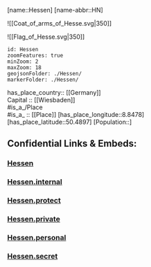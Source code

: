 ﻿---
has_id_wikidata: Q1199
location:
- 50.4897
- 8.8478
type: State
ISO3166_2: DE-HE
SpocWebEntityId: 36017
isDeleted: false
Confidential: public
tags:
- geo/State
icon: Flag_of_Hesse
social_media_followers: 502
page_banner: "http://commons.wikimedia.org/wiki/Special:FilePath/Wiesbaden%20banner%20Bowling-Green%20Panorama%20Nacht.jpg"
German_regional_key: 06
coat_of_arms_image: "http://commons.wikimedia.org/wiki/Special:FilePath/Coat%20of%20arms%20of%20Hesse.svg"
native_label:
- Hessen
official_name: Hessen
U_S_National_Archives_Identifier: 10044796
Commons_category: Hesse
logo_image: "http://commons.wikimedia.org/wiki/Special:FilePath/Hessische%20Landesregierung.svg"
population: 6265809
OmegaWiki_Defined_Meaning: 414556
inception: 1945-09-19
has_time_started: 1945-09-19
subreddit:
- hessen
NUTS_code: DE7
flag_image: "http://commons.wikimedia.org/wiki/Special:FilePath/Flag%20of%20Hesse.svg"
coordinate_location: "Point(9.028472222 50.608027777)"
budget: 48053957900
head_of_government: "[[_Standards/WikiData/WD~Boris Rhein]]"
named_after: '[[_Standards/WikiData/WD~Chatti]]'
highest_point: '[[_Standards/WikiData/WD~Wasserkuppe]]'
said_to_be_the_same_as: "[[_Standards/WikiData/WD~Greater Hesse]]"
coat_of_arms: "[[_Standards/WikiData/WD~coat of arms of Hesse]]"
legislative_body:
- "[[_Standards/WikiData/WD~Landtag of Hesse]]"
described_by_source:
- "[[_Standards/WikiData/WD~Encyclopædia Britannica 11th edition]]"
- "[[_Standards/WikiData/WD~Svensk uppslagsbok]]"
- "[[_Standards/WikiData/WD~Topographia Hassiae]]"
- '[[_Standards/WikiData/WD~Q105740947]]'
instance_of:
- "[[_Standards/WikiData/WD~federated state of Germany]]"
archives_at: "[[_Standards/WikiData/WD~Hessisches Hauptstaatsarchiv]]"
office_held_by_head_of_government: "[[_Standards/WikiData/WD~Minister-President of Hesse]]"
highest_judicial_authority: "[[_Standards/WikiData/WD~Constitutional Court of the State of Hesse]]"
flag: "[[_Standards/WikiData/WD~flag of Hesse]]"
history_of_topic: "[[_Standards/WikiData/WD~history of Hesse]]"
topic_s_main_Wikimedia_portal: "[[_Standards/WikiData/WD~Portal:Hesse]]"
maintained_by_WikiProject: '[[_Standards/WikiData/WD~Q59078454]]'
economy_of_topic: "[[_Standards/WikiData/WD~economy of Hesse]]"
geoshape: "http://commons.wikimedia.org/data/main/Data:Hessen.map"
locator_map_image: "http://commons.wikimedia.org/wiki/Special:FilePath/Locator%20map%20Hesse%20in%20Germany.svg"
image: "http://commons.wikimedia.org/wiki/Special:FilePath/Wiesbaden%20Landtag%20Hessen%20im%20Stadtschlo%C3%9F%20Wiesbaden%20am%20Schlo%C3%9Fplatz%20-%20Foto%20Wolfgang%20Pehlemann%20Wiesbaden%20DSCN1417.jpg"
Dewey_Decimal_Classification: 2--4341
ISO_3166_2_code: DE-HE
HASC:
- DE.HE
FIPS_10_4_countries_and_regions_: GM05
Commons_gallery: Hessen
Image_Archive_Herder_Institute: Q1199
BHCL_UUID:
- 9de2273d-0fc9-4042-87d0-ace3c22fd703
Mastodon_address: landesregierung@social.hessen.de
Facebook_username: hessen.de
Instagram_username: regierunghessen
X_username: reghessen
Mastodon_instance_URL: "https://social.hessen.de"
ISNI: 0000000123591171
YouTube_handle: RegierungHessen
official_website: "https://hessen.de/"
impressum_URL: "https://hessen.de/impressum"
contact_page_URL: "https://hessen.de/kontakt"
privacy_policy_URL: "https://hessen.de/datenschutz"
shares_border_with:
- '[[_Standards/WikiData/WD~Bavaria]]'
- '[[_Standards/WikiData/WD~Baden-Württemberg]]'
- "[[_Standards/WikiData/WD~North Rhine-Westphalia]]"
- "[[_Standards/WikiData/WD~Lower Saxony]]"
- '[[_Standards/WikiData/WD~Rhineland-Palatinate]]'
- '[[_Standards/WikiData/WD~Thuringia]]'
twinned_administrative_body:
- '[[_Standards/WikiData/WD~Emilia-Romagna]]'
- '[[_Standards/WikiData/WD~Wisconsin]]'
capital: '[[_Standards/WikiData/WD~Wiesbaden]]'
located_in_time_zone:
- "[[_Standards/WikiData/WD~UTC+01:00]]"
- "[[_Standards/WikiData/WD~UTC+02:00]]"
contains_the_administrative_territorial_entity:
- "[[_Standards/WikiData/WD~Giessen Government Region]]"
- "[[_Standards/WikiData/WD~Kassel Government Region]]"
- "[[_Standards/WikiData/WD~Darmstadt Government Region]]"
located_in_the_administrative_territorial_entity: '[[_Standards/WikiData/WD~Germany]]'
country: '[[_Standards/WikiData/WD~Germany]]'
official_language: '[[_Standards/WikiData/WD~German]]'
area: 21100
elevation_above_sea_level: 264
aliases:
- Hesse
---

[name::Hessen] 
[name-abbr::HN] 

![[Coat_of_arms_of_Hesse.svg|350]] 

![[Flag_of_Hesse.svg|350]] 


```leaflet
id: Hessen
zoomFeatures: true 
minZoom: 2 
maxZoom: 18
geojsonFolder: ./Hessen/
markerFolder: ./Hessen/
```

has_place_country:: [[Germany]]  
Capital :: [[Wiesbaden]]  
#is_a_/Place  
#is_a_ :: [[Place]] 
[has_place_longitude::8.8478] 
[has_place_latitude::50.4897] 
[Population::] 



## Confidential Links & Embeds: 

### [Hessen](/_public/Earth/Continent/Europe/Europe~Central/Germany/Germany~West/Hessen.md) 

### [Hessen.internal](/_internal/Earth/Continent/Europe/Europe~Central/Germany/Germany~West/Hessen.internal.md) 

### [Hessen.protect](/_protect/Earth/Continent/Europe/Europe~Central/Germany/Germany~West/Hessen.protect.md) 

### [Hessen.private](/_private/Earth/Continent/Europe/Europe~Central/Germany/Germany~West/Hessen.private.md) 

### [Hessen.personal](/_personal/Earth/Continent/Europe/Europe~Central/Germany/Germany~West/Hessen.personal.md) 

### [Hessen.secret](/_secret/Earth/Continent/Europe/Europe~Central/Germany/Germany~West/Hessen.secret.md) 
